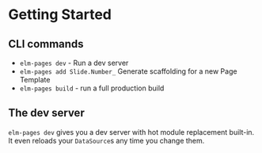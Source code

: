 # Getting Started

## CLI commands

- `elm-pages dev` - Run a dev server
- `elm-pages add Slide.Number_` Generate scaffolding for a new Page Template
- `elm-pages build` - run a full production build

## The dev server

`elm-pages dev` gives you a dev server with hot module replacement built-in. It even reloads your `DataSource`s any time you change them.
